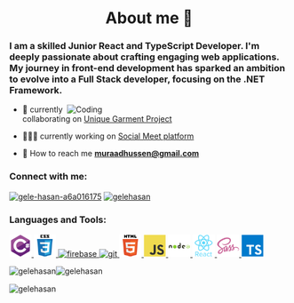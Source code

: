 <h1 align="center"> About me 🚀 </h1>
<h3 align="left">I am a skilled Junior React and TypeScript Developer. I'm deeply passionate about crafting engaging web applications. My journey in front-end development has sparked an ambition to evolve into a Full Stack developer, focusing on the .NET Framework.</h3>
<img align="right" alt="Coding" width="400" src= "https://media.tenor.com/whgQwNlVvNkAAAAi/xero-code.gif"/>

- 🙌 currently collaborating on [Unique Garment Project](https://github.com/gelehasan/Unique-Garments-website-Group-project-)

- 👨🏾‍💻  currently working on [Social Meet platform](https://github.com/gelehasan/Activity-Application)

- 📧 How to reach me **muraadhussen@gmail.com**

<h3 align="left">Connect with me:</h3>
<p align="left">
<a href="https://linkedin.com/in/gele-hasan-a6a016175" target="blank"><img align="center" src="https://raw.githubusercontent.com/rahuldkjain/github-profile-readme-generator/master/src/images/icons/Social/linked-in-alt.svg" alt="gele-hasan-a6a016175" height="30" width="40" /></a>
<a href="https://www.leetcode.com/gelehasan" target="blank"><img align="center" src="https://raw.githubusercontent.com/rahuldkjain/github-profile-readme-generator/master/src/images/icons/Social/leet-code.svg" alt="gelehasan" height="30" width="40" /></a>
</p>

<h3 align="left">Languages and Tools:</h3>
<p align="left"> <a href="https://www.w3schools.com/cs/" target="_blank" rel="noreferrer"> <img src="https://raw.githubusercontent.com/devicons/devicon/master/icons/csharp/csharp-original.svg" alt="csharp" width="40" height="40"/> </a> <a href="https://www.w3schools.com/css/" target="_blank" rel="noreferrer"> <img src="https://raw.githubusercontent.com/devicons/devicon/master/icons/css3/css3-original-wordmark.svg" alt="css3" width="40" height="40"/> </a> <a href="https://firebase.google.com/" target="_blank" rel="noreferrer"> <img src="https://www.vectorlogo.zone/logos/firebase/firebase-icon.svg" alt="firebase" width="40" height="40"/> </a> <a href="https://git-scm.com/" target="_blank" rel="noreferrer"> <img src="https://www.vectorlogo.zone/logos/git-scm/git-scm-icon.svg" alt="git" width="40" height="40"/> </a> <a href="https://www.w3.org/html/" target="_blank" rel="noreferrer"> <img src="https://raw.githubusercontent.com/devicons/devicon/master/icons/html5/html5-original-wordmark.svg" alt="html5" width="40" height="40"/> </a> <a href="https://developer.mozilla.org/en-US/docs/Web/JavaScript" target="_blank" rel="noreferrer"> <img src="https://raw.githubusercontent.com/devicons/devicon/master/icons/javascript/javascript-original.svg" alt="javascript" width="40" height="40"/> </a> <a href="https://nodejs.org" target="_blank" rel="noreferrer"> <img src="https://raw.githubusercontent.com/devicons/devicon/master/icons/nodejs/nodejs-original-wordmark.svg" alt="nodejs" width="40" height="40"/> </a> <a href="https://reactjs.org/" target="_blank" rel="noreferrer"> <img src="https://raw.githubusercontent.com/devicons/devicon/master/icons/react/react-original-wordmark.svg" alt="react" width="40" height="40"/> </a> <a href="https://sass-lang.com" target="_blank" rel="noreferrer"> <img src="https://raw.githubusercontent.com/devicons/devicon/master/icons/sass/sass-original.svg" alt="sass" width="40" height="40"/> </a> <a href="https://www.typescriptlang.org/" target="_blank" rel="noreferrer"> <img src="https://raw.githubusercontent.com/devicons/devicon/master/icons/typescript/typescript-original.svg" alt="typescript" width="40" height="40"/> </a> </p>



<span>&nbsp;<img align="left" src="https://github-readme-stats-sigma-five.vercel.app/api?username=gelehasan&show_icons=true&locale=en" alt="gelehasan" /></span>
<span><img align="left" src="https://github-readme-stats-sigma-five.vercel.app/api/top-langs?username=gelehasan&show_icons=true&locale=en&layout=compact" alt="gelehasan" /></span>

<p><img align="center" src="https://github-readme-streak-stats.herokuapp.com/?user=gelehasan&" alt="gelehasan" /></p>
